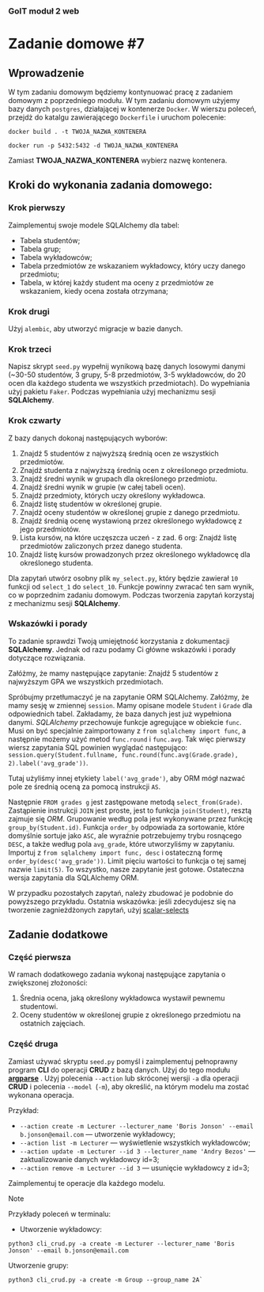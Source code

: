 ### GoIT moduł 2 web 
# Zadanie domowe #7
## Wprowadzenie
W tym zadaniu domowym będziemy kontynuować pracę z zadaniem domowym z poprzedniego modułu. W tym zadaniu domowym użyjemy bazy danych `postgres`, 
działającej w kontenerze `Docker`.
W wierszu poleceń, przejdż do katalgu zawierającego `Dockerfile` i uruchom polecenie:
```
docker build . -t TWOJA_NAZWA_KONTENERA
```
```
docker run -p 5432:5432 -d TWOJA_NAZWA_KONTENERA 
```
Zamiast **TWOJA_NAZWA_KONTENERA** wybierz nazwę kontenera.
## Kroki do wykonania zadania domowego:
### Krok pierwszy
Zaimplementuj swoje modele SQLAlchemy dla tabel: 
* Tabela studentów; 
* Tabela grup; 
* Tabela wykładowców; 
* Tabela przedmiotów ze wskazaniem wykładowcy, który uczy danego przedmiotu; 
* Tabela, w której każdy student ma oceny z przedmiotów ze wskazaniem, kiedy ocena została otrzymana;
### Krok drugi
Użyj `alembic`, aby utworzyć migracje w bazie danych.
### Krok trzeci
Napisz skrypt `seed.py` wypełnij wynikową bazę danych losowymi danymi 
(~30-50 studentów, 3 grupy, 5-8 przedmiotów, 3-5 wykładowców, do 20 ocen dla każdego studenta we wszystkich przedmiotach). 
Do wypełniania użyj pakietu `Faker`. Podczas wypełniania użyj mechanizmu sesji **SQLAlchemy**.
### Krok czwarty
Z bazy danych dokonaj następujących wyborów:
1. Znajdź 5 studentów z najwyższą średnią ocen ze wszystkich przedmiotów.
2. Znajdź studenta z najwyższą średnią ocen z określonego przedmiotu.
3. Znajdź średni wynik w grupach dla określonego przedmiotu.
4. Znajdź średni wynik w grupie (w całej tabeli ocen).
5. Znajdź przedmioty, których uczy określony wykładowca.
6. Znajdź listę studentów w określonej grupie.
7. Znajdź oceny studentów w określonej grupie z danego przedmiotu.
8. Znajdź średnią ocenę wystawioną przez określonego wykładowcę z jego przedmiotów.
9. Lista kursów, na które uczęszcza uczeń - z zad. 6 org: Znajdź listę przedmiotów zaliczonych przez danego studenta.
10. Znajdź listę kursów prowadzonych przez określonego wykładowcę dla określonego studenta.

Dla zapytań utwórz osobny plik `my_select.py`, który będzie zawierał `10` funkcji od `select_1` do `select_10`.
Funkcje powinny zwracać ten sam wynik, co w poprzednim zadaniu domowym. Podczas tworzenia zapytań korzystaj z mechanizmu sesji **SQLAlchemy**.

### Wskazówki i porady
To zadanie sprawdzi Twoją umiejętność korzystania z dokumentacji **SQLAlchemy**. Jednak od razu podamy Ci główne wskazówki i porady dotyczące rozwiązania.

Załóżmy, że mamy następujące zapytanie: Znajdź 5 studentów z najwyższym GPA we wszystkich przedmiotach.

Spróbujmy przetłumaczyć je na zapytanie ORM SQLAlchemy. Załóżmy, że mamy sesję w zmiennej `session`. Mamy opisane modele `Student` i `Grade` dla odpowiednich tabel. 
Zakładamy, że baza danych jest już wypełniona danymi. _SQLAlchemy_ przechowuje funkcje agregujące w obiekcie `func`. 
Musi on być specjalnie zaimportowany z `from sqlalchemy import func`, a następnie możemy użyć metod `func.round` i `func.avg`. 
Tak więc pierwszy wiersz zapytania SQL powinien wyglądać następująco: `session.query(Student.fullname, func.round(func.avg(Grade.grade), 2).label('avg_grade'))`.

Tutaj użyliśmy innej etykiety `label('avg_grade')`, aby ORM mógł nazwać pole ze średnią oceną za pomocą instrukcji `AS`.

Następnie `FROM grades g` jest zastępowane metodą `select_from(Grade)`. Zastąpienie instrukcji `JOIN` jest proste, jest to funkcja `join(Student)`, 
resztą zajmuje się _ORM_. Grupowanie według pola jest wykonywane przez funkcję `group_by(Student.id)`. 
Funkcja `order_by` odpowiada za sortowanie, które domyślnie sortuje jako `ASC`, ale wyraźnie potrzebujemy trybu rosnącego `DESC`, a także według pola `avg_grade`, 
które utworzyliśmy w zapytaniu. Importuj z `from sqlalchemy import func, desc` i ostateczną formę `order_by(desc('avg_grade'))`. 
Limit pięciu wartości to funkcja o tej samej nazwie `limit(5)`. To wszystko, nasze zapytanie jest gotowe. Ostateczna wersja zapytania dla SQLAlchemy ORM.

W przypadku pozostałych zapytań, należy zbudować je podobnie do powyższego przykładu. 
Ostatnia wskazówka: jeśli zdecydujesz się na tworzenie zagnieżdżonych zapytań, użyj [scalar-selects](https://docs.sqlalchemy.org/en/14/core/tutorial.html#scalar-selects)

## Zadanie dodatkowe
### Część pierwsza
W ramach dodatkowego zadania wykonaj następujące zapytania o zwiększonej złożoności:
1. Średnia ocena, jaką określony wykładowca wystawił pewnemu studentowi.
2. Oceny studentów w określonej grupie z określonego przedmiotu na ostatnich zajęciach.

### Część druga
Zamiast używać skryptu `seed.py` pomyśl i zaimplementuj pełnoprawny program **CLI** do operacji **CRUD** z bazą danych. 
Użyj do tego modułu [**argparse**](https://docs.python.org/3/library/argparse.html) . 
Użyj polecenia `--action` lub skróconej wersji `-a` dla operacji **CRUD** i polecenia `--model `(`-m`), aby określić, na którym modelu ma zostać wykonana operacja. 

Przykład: 
* `--action create -m Lecturer --lecturer_name 'Boris Jonson' --email b.jonson@email.com` — utworzenie wykładowcy;
* `--action list -m Lecturer` — wyświetlenie wszystkich wykładowców;
* `--action update -m Lecturer --id 3 --lecturer_name 'Andry Bezos'` — zaktualizowanie danych wykładowcy id=3;
* `--action remove -m Lecturer --id 3` — usunięcie wykładowcy z id=3;

Zaimplementuj te operacje dla każdego modelu.
> [!NOTE]
> Przykłady poleceń w terminalu:
> * Utworzenie wykładowcy:
> ```
> python3 cli_crud.py -a create -m Lecturer --lecturer_name 'Boris Jonson' --email b.jonson@email.com
> ```
> Utworzenie grupy:
> ```
> python3 cli_crud.py -a create -m Group --group_name 2A`
> ```

